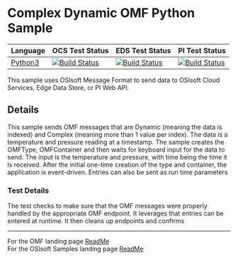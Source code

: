 # Complex Dynamic OMF Python Sample


| Language | OCS Test Status | EDS Test Status | PI Test Status |
| -------------- | -------------- | ------------------ |------------------ |
| <a href="Python3/">Python3</a> | [![Build Status](https://dev.azure.com/osieng/engineering/_apis/build/status/product-readiness/OMF/OMF_DC_Python?branchName=python&jobName=Tests_OCS)](https://dev.azure.com/osieng/engineering/_build/latest?definitionId=1436&branchName=python) | [![Build Status](https://dev.azure.com/osieng/engineering/_apis/build/status/product-readiness/OMF/OMF_DC_Python?branchName=python&jobName=Tests_EDS)](https://dev.azure.com/osieng/engineering/_build/latest?definitionId=1436&branchName=python) |[![Build Status](https://dev.azure.com/osieng/engineering/_apis/build/status/product-readiness/OMF/OMF_DC_Python?branchName=python&jobName=Tests_OnPrem)](https://dev.azure.com/osieng/engineering/_build/latest?definitionId=1436&branchName=python) |

This sample uses OSIsoft Message Format to send data to OSIsoft Cloud Services, Edge Data Store, or PI Web API. 

## Details

This sample sends OMF messages that are Dynamic (meaning the data is indexed) and Complex (meaning more than 1 value per index).  The data is a temperature and pressure reading at a timestamp.  The sample creates the OMFType, OMFContainer and then waits for keyboard input for the data to send.  The input is the temperature and pressure, with time being the time it is received.  After the initial one-time creation of the type and container, the application is event-driven.  Entries can also be sent as run time parameters

### Test Details

The test checks to make sure that the OMF messages were properly handled by the appropriate OMF endpoint.  It leverages that entries can be entered at runtime.  It then cleans up endpoints and confirms 

---
 
For the OMF landing page [ReadMe](../../../)  
For the OSIsoft Samples landing page [ReadMe](https://github.com/osisoft/OSI-Samples)